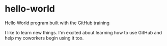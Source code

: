 # hello-world
Hello World program built with the GitHub training

I like to learn new things. I'm excited about learning how to use GitHub and help my coworkers begin using it too.
